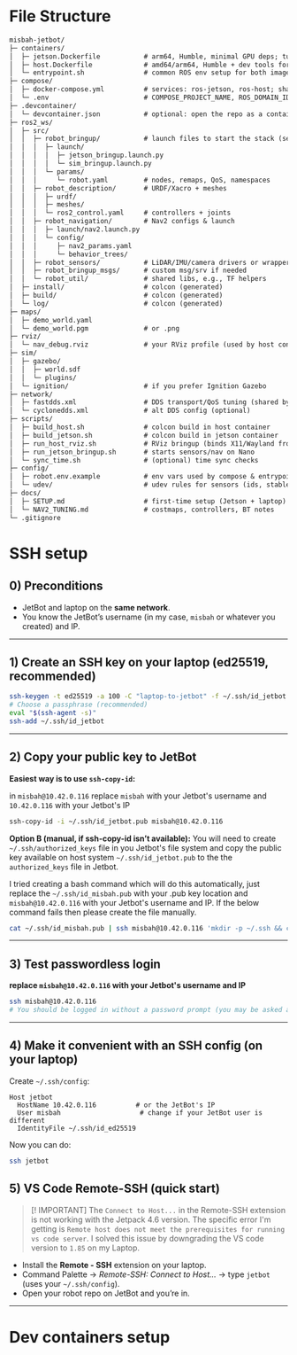 # File Structure

```txt
misbah-jetbot/
├─ containers/
│  ├─ jetson.Dockerfile           # arm64, Humble, minimal GPU deps; tuned for Nano
│  ├─ host.Dockerfile             # amd64/arm64, Humble + dev tools for RViz/Nav2
│  └─ entrypoint.sh               # common ROS env setup for both images
├─ compose/
│  ├─ docker-compose.yml          # services: ros-jetson, ros-host; shared volumes/net
│  └─ .env                        # COMPOSE_PROJECT_NAME, ROS_DOMAIN_ID, etc.
├─ .devcontainer/
│  └─ devcontainer.json           # optional: open the repo as a container on laptop
├─ ros2_ws/
│  ├─ src/
│  │  ├─ robot_bringup/           # launch files to start the stack (sensors, Nav2)
│  │  │  ├─ launch/
│  │  │  │  ├─ jetson_bringup.launch.py
│  │  │  │  └─ sim_bringup.launch.py
│  │  │  └─ params/
│  │  │     └─ robot.yaml         # nodes, remaps, QoS, namespaces
│  │  ├─ robot_description/       # URDF/Xacro + meshes
│  │  │  ├─ urdf/
│  │  │  ├─ meshes/
│  │  │  └─ ros2_control.yaml     # controllers + joints
│  │  ├─ robot_navigation/        # Nav2 configs & launch
│  │  │  ├─ launch/nav2.launch.py
│  │  │  └─ config/
│  │  │     ├─ nav2_params.yaml
│  │  │     └─ behavior_trees/
│  │  ├─ robot_sensors/           # LiDAR/IMU/camera drivers or wrappers
│  │  ├─ robot_bringup_msgs/      # custom msg/srv if needed
│  │  └─ robot_util/              # shared libs, e.g., TF helpers
│  ├─ install/                    # colcon (generated)
│  ├─ build/                      # colcon (generated)
│  └─ log/                        # colcon (generated)
├─ maps/
│  ├─ demo_world.yaml
│  └─ demo_world.pgm              # or .png
├─ rviz/
│  └─ nav_debug.rviz              # your RViz profile (used by host container)
├─ sim/
│  ├─ gazebo/
│  │  ├─ world.sdf
│  │  └─ plugins/
│  └─ ignition/                   # if you prefer Ignition Gazebo
├─ network/
│  ├─ fastdds.xml                 # DDS transport/QoS tuning (shared by both)
│  └─ cyclonedds.xml              # alt DDS config (optional)
├─ scripts/
│  ├─ build_host.sh               # colcon build in host container
│  ├─ build_jetson.sh             # colcon build in jetson container
│  ├─ run_host_rviz.sh            # RViz bringup (binds X11/Wayland from laptop)
│  ├─ run_jetson_bringup.sh       # starts sensors/nav on Nano
│  └─ sync_time.sh                # (optional) time sync checks
├─ config/
│  ├─ robot.env.example           # env vars used by compose & entrypoints
│  └─ udev/                       # udev rules for sensors (ids, stable names)
├─ docs/
│  ├─ SETUP.md                    # first-time setup (Jetson + laptop)
│  └─ NAV2_TUNING.md              # costmaps, controllers, BT notes
└─ .gitignore
```
# SSH setup
## 0) Preconditions

* JetBot and laptop on the **same network**.
* You know the JetBot’s username (in my case, `misbah` or whatever you created) and IP.
---

## 1) Create an SSH key on your laptop (ed25519, recommended)

```bash
ssh-keygen -t ed25519 -a 100 -C "laptop-to-jetbot" -f ~/.ssh/id_jetbot
# Choose a passphrase (recommended)
eval "$(ssh-agent -s)"
ssh-add ~/.ssh/id_jetbot
```
---

## 2) Copy your public key to JetBot

**Easiest way is to use `ssh-copy-id`:**

in `misbah@10.42.0.116` replace `misbah` with your Jetbot's username and `10.42.0.116` with your Jetbot's IP

```bash
ssh-copy-id -i ~/.ssh/id_jetbot.pub misbah@10.42.0.116
```

**Option B (manual, if ssh-copy-id isn’t available):**
You will need to create `~/.ssh/authorized_keys` file in you Jetbot's file system and copy the public key available on host system `~/.ssh/id_jetbot.pub` to the the `authorized_keys` file in Jetbot.

I tried creating a bash command which will do this automatically, just replace the `~/.ssh/id_misbah.pub` with your .pub key location and `misbah@10.42.0.116` with your Jetbot's username and IP. If the below command fails then please create the file manually.

```bash
cat ~/.ssh/id_misbah.pub | ssh misbah@10.42.0.116 'mkdir -p ~/.ssh && cat >> ~/.ssh/authorized_keys && chmod 700 ~/.ssh && chmod 600 ~/.ssh/authorized_keys'
```

---

## 3) Test passwordless login
**replace `misbah@10.42.0.116` with your Jetbot's username and IP**

```bash
ssh misbah@10.42.0.116
# You should be logged in without a password prompt (you may be asked about host key the first time).
```

---

## 4) Make it convenient with an SSH config (on your laptop)

Create `~/.ssh/config`:

```sshconfig
Host jetbot
  HostName 10.42.0.116          # or the JetBot's IP
  User misbah                    # change if your JetBot user is different
  IdentityFile ~/.ssh/id_ed25519
```

Now you can do:

```bash
ssh jetbot
```

## 5) VS Code Remote-SSH (quick start)

> [! IMPORTANT]
> The `Connect to Host...` in the Remote-SSH extension is not working with the Jetpack 4.6 version. The specific error I'm getting is `Remote host does not meet the prerequisites for running vs code server`.
> I solved this issue by downgrading the VS code version to `1.85` on my Laptop.

* Install the **Remote - SSH** extension on your laptop.
* Command Palette → *Remote-SSH: Connect to Host…* → type `jetbot` (uses your `~/.ssh/config`).
* Open your robot repo on JetBot and you’re in.

---

# Dev containers setup
